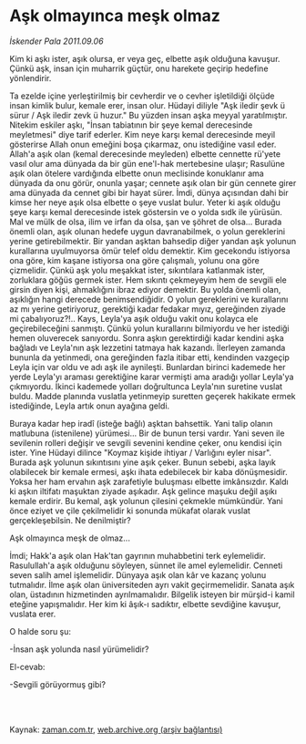 # Aşk olmayınca meşk olmaz

*İskender Pala 2011.09.06*

<td class="columnist-detail">
<p>Kim ki aşkı ister, aşık olursa, er veya geç, elbette aşık olduğuna kavuşur. Çünkü aşk, insan için muharrik güçtür, onu harekete geçirip hedefine yönlendirir.</p>
<p>
<div id="haberMetinDiv">
<p>Ta ezelde içine yerleştirilmiş bir cevherdir ve o cevher işletildiği ölçüde insan kimlik bulur, kemale erer, insan olur. Hüdayi diliyle "Aşk iledir şevk ü sürur / Aşk iledir zevk ü huzur." Bu yüzden insan aşka meyyal yaratılmıştır. Nitekim eskiler aşkı, "İnsan tabiatının bir şeye kemal derecesinde meyletmesi" diye tarif ederler. Kim neye karşı kemal derecesinde meyil gösterirse Allah onun emeğini boşa çıkarmaz, onu istediğine vasıl eder. Allah'a aşık olan (kemal derecesinde meyleden) elbette cennette rü'yete vasıl olur ama dünyada da bir gün ene'l-hak mertebesine ulaşır; Rasulüne aşık olan ötelere vardığında elbette onun meclisinde konuklanır ama dünyada da onu görür, onunla yaşar; cennete aşık olan bir gün cennete girer ama dünyada da cennet gibi bir hayat sürer. İmdi, dünya açısından dahi bir kimse her neye aşık olsa elbette o şeye vuslat bulur. Yeter ki aşık olduğu şeye karşı kemal derecesinde istek göstersin ve o yolda sıdk ile yürüsün. Mal ve mülk de olsa, ilim ve irfan da olsa, şan ve şöhret de olsa... Burada önemli olan, aşık olunan hedefe uygun davranabilmek, o yolun gereklerini yerine getirebilmektir. Bir yandan aşktan bahsedip diğer yandan aşk yolunun kurallarına uyulmuyorsa ömür telef oldu demektir. Kim gecekondu istiyorsa ona göre, kim kaşane istiyorsa ona göre çalışmalı, yolunu ona göre çizmelidir. Çünkü aşk yolu meşakkat ister, sıkıntılara katlanmak ister, zorluklara göğüs germek ister. Hem sıkıntı çekmeyeyim hem de sevgili ele girsin diyen kişi, ahmaklığını ibraz ediyor demektir. Bu yolda önemli olan, aşıklığın hangi derecede benimsendiğidir. O yolun gereklerini ve kurallarını az mı yerine getiriyoruz, gerektiği kadar fedakar mıyız, gereğinden ziyade mi çabalıyoruz?!.. Kays, Leyla'ya aşık olduğu vakit onu kolayca ele geçirebileceğini sanmıştı. Çünkü yolun kurallarını bilmiyordu ve her istediği hemen oluverecek sanıyordu. Sonra aşkın gerektirdiği kadar kendini aşka bağladı ve Leyla'nın aşk lezzetini tatmaya hak kazandı. İlerleyen zamanda bununla da yetinmedi, ona gereğinden fazla itibar etti, kendinden vazgeçip Leyla için var oldu ve adı aşk ile aynileşti. Bunlardan birinci kademede her yerde Leyla'yı araması gerektiğine karar vermişti ama aradığı yollar Leyla'ya çıkmıyordu. İkinci kademede yolları doğrultunca Leyla'nın suretine vuslat buldu. Madde planında vuslatla yetinmeyip suretten geçerek hakikate ermek istediğinde, Leyla artık onun ayağına geldi.
<p>Buraya kadar hep iradî (isteğe bağlı) aşktan bahsettik. Yani talip olanın matlubuna (istenilene) yürümesi... Bir de bunun tersi vardır. Yani seven ile sevilenin rolleri değişir ve sevgili sevenini kendine çeker, onu kendisi için ister. Yine Hüdayi dilince "Koymaz kişide ihtiyar / Varlığını eyler nisar". Burada aşk yolunun sıkıntısını yine aşık çeker. Bunun sebebi, aşka layık olabilecek bir kemale ermesi, aşkı ihata edebilecek bir kaba dönüşmesidir. Yoksa her ham ervahın aşk zarafetiyle buluşması elbette imkânsızdır. Kaldı ki aşkın iltifatı maşuktan ziyade aşıkadır. Aşk gelince maşuku değil aşıkı kemale erdirir. Bu kemal, aşk yolunun çilesini çekmekle mümkündür. Yani önce eziyet ve çile çekilmelidir ki sonunda mükafat olarak vuslat gerçekleşebilsin. Ne denilmiştir?
<p>Aşk olmayınca meşk de olmaz...
<p>İmdi; Hakk'a aşık olan Hak'tan gayrının muhabbetini terk eylemelidir. Rasulullah'a aşık olduğunu söyleyen, sünnet ile amel eylemelidir. Cenneti seven salih amel işlemelidir. Dünyaya aşık olan kâr ve kazanç yolunu tutmalıdır. İlme aşık olan üniversiteden ayrı vakit geçirmemelidir. Sanata aşık olan, üstadının hizmetinden ayrılmamalıdır. Bilgelik isteyen bir mürşid-i kamil eteğine yapışmalıdır. Her kim ki âşık-ı sadıktır, elbette sevdiğine kavuşur, vuslata erer. 
<p>O halde soru şu:
<p> -İnsan aşk yolunda nasıl yürümelidir?
<p>El-cevab:
<p>-Sevgili görüyormuş gibi? </p></p></p></p></p></p></p></p></div>
</p>


<p><br>
		 </br></p></td>

Kaynak: [zaman.com.tr](http://zaman.com.tr/yazar.do?yazino=1176725), [web.archive.org (arşiv bağlantısı)](http://web.archive.org/web/20111227030540/http://www.zaman.com.tr:80/yazar.do?yazino=1176725)

